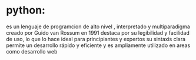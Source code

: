 # python: 
es un lenguaje de programcion de alto nivel , interpretado y multiparadigma creado por Guido van Rossum en 1991
destaca por su legibilidad y facilidad de uso, lo que lo hace ideal para principiantes y expertos su 
sintaxis clara permite un desarrollo rápido y eficiente y es ampliamente utilizado en areas como desarrollo web 
